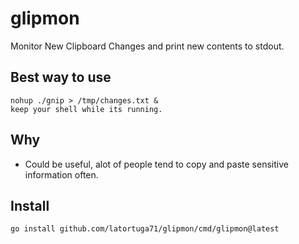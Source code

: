 # glipmon
Monitor New Clipboard Changes and print new contents to stdout.

## Best way to use
```
nohup ./gnip > /tmp/changes.txt &
keep your shell while its running.
```
## Why
* Could be useful, alot of people tend to copy and paste sensitive information often.

## Install
`go install github.com/latortuga71/glipmon/cmd/glipmon@latest`